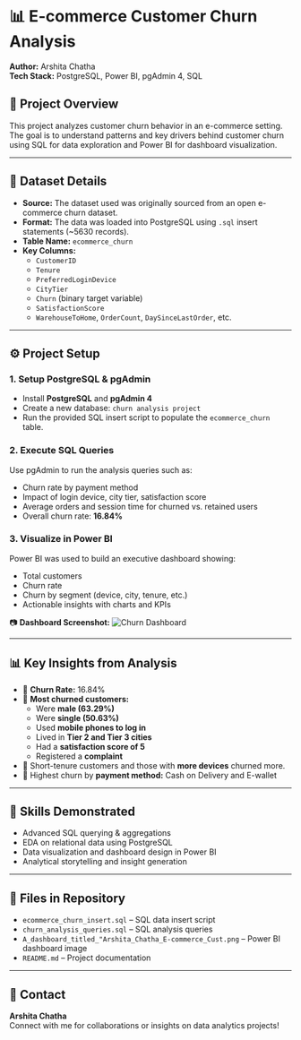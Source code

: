 # 📊 E-commerce Customer Churn Analysis
**Author:** Arshita Chatha  
**Tech Stack:** PostgreSQL, Power BI, pgAdmin 4, SQL  

## 🧠 Project Overview
This project analyzes customer churn behavior in an e-commerce setting. The goal is to understand patterns and key drivers behind customer churn using SQL for data exploration and Power BI for dashboard visualization.

---

## 📁 Dataset Details

- **Source:** The dataset used was originally sourced from an open e-commerce churn dataset.
- **Format:** The data was loaded into PostgreSQL using `.sql` insert statements (~5630 records).
- **Table Name:** `ecommerce_churn`
- **Key Columns:**
  - `CustomerID`
  - `Tenure`
  - `PreferredLoginDevice`
  - `CityTier`
  - `Churn` (binary target variable)
  - `SatisfactionScore`
  - `WarehouseToHome`, `OrderCount`, `DaySinceLastOrder`, etc.

---

## ⚙️ Project Setup

### 1. Setup PostgreSQL & pgAdmin
- Install **PostgreSQL** and **pgAdmin 4**
- Create a new database: `churn analysis project`
- Run the provided SQL insert script to populate the `ecommerce_churn` table.

### 2. Execute SQL Queries
Use pgAdmin to run the analysis queries such as:
- Churn rate by payment method
- Impact of login device, city tier, satisfaction score
- Average orders and session time for churned vs. retained users
- Overall churn rate: **16.84%**

### 3. Visualize in Power BI
Power BI was used to build an executive dashboard showing:
- Total customers
- Churn rate
- Churn by segment (device, city, tenure, etc.)
- Actionable insights with charts and KPIs

📷 **Dashboard Screenshot:**
![Churn Dashboard](./A_dashboard_titled_"Arshita_Chatha_E-commerce_Cust.png)

---

## 📊 Key Insights from Analysis

- 🔹 **Churn Rate:** 16.84%
- 🔹 **Most churned customers:**
  - Were **male (63.29%)**
  - Were **single (50.63%)**
  - Used **mobile phones to log in**
  - Lived in **Tier 2 and Tier 3 cities**
  - Had a **satisfaction score of 5**
  - Registered a **complaint**
- 🔹 Short-tenure customers and those with **more devices** churned more.
- 🔹 Highest churn by **payment method:** Cash on Delivery and E-wallet

---

## 📌 Skills Demonstrated

- Advanced SQL querying & aggregations
- EDA on relational data using PostgreSQL
- Data visualization and dashboard design in Power BI
- Analytical storytelling and insight generation

---

## 🧾 Files in Repository
- `ecommerce_churn_insert.sql` – SQL data insert script
- `churn_analysis_queries.sql` – SQL analysis queries
- `A_dashboard_titled_"Arshita_Chatha_E-commerce_Cust.png` – Power BI dashboard image
- `README.md` – Project documentation

---

## 📇 Contact
**Arshita Chatha**  
Connect with me for collaborations or insights on data analytics projects!
